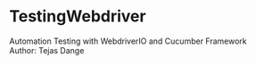 # TestingWebdriver
Automation Testing with WebdriverIO and Cucumber Framework <br>
Author: Tejas Dange
